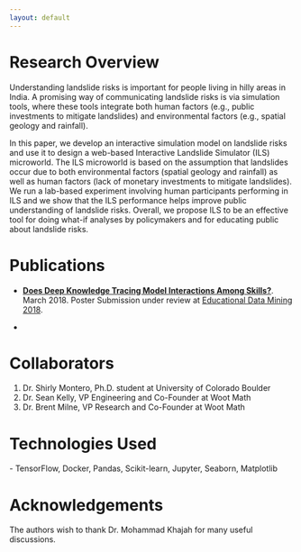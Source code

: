 ```yaml
---
layout: default
---
```


# Research Overview

Understanding landslide risks is important for people living in hilly areas in India. A promising way of communicating landslide risks is via simulation tools, where these tools integrate both human factors (e.g., public investments to mitigate landslides) and environmental factors (e.g., spatial geology and rainfall). 

In this paper, we develop an interactive simulation model on landslide risks and use it to design a web-based Interactive Landslide Simulator (ILS) microworld. The ILS microworld is based on the assumption that landslides occur due to both environmental factors (spatial geology and rainfall) as well as human factors (lack of monetary investments to mitigate landslides). We run a lab-based experiment involving human participants performing in ILS and we show that the ILS performance helps improve public understanding of landslide risks. Overall, we propose ILS to be an effective tool for doing what-if analyses by policymakers and for educating public about landslide risks.

# Publications
- **[Does Deep Knowledge Tracing Model Interactions Among Skills?](https://github.com/aroraakshit/deep_knowledge_tracing/raw/master/deep-knowledge-tracing.pdf)**. March 2018. Poster Submission under review at [Educational Data Mining 2018](http://educationaldatamining.org/EDM2018/).

- 

# Collaborators
1. Dr. Shirly Montero, Ph.D. student at University of Colorado Boulder [<i class="fab fa-linkedin-in"></i>](https://www.linkedin.com/in/shirly-berends-montero-8aba639/)
2. Dr. Sean Kelly, VP Engineering and Co-Founder at Woot Math [<i class="fab fa-linkedin-in"></i>](https://www.linkedin.com/in/sean-kelly-2406baa/)
3. Dr. Brent Milne, VP Research and Co-Founder at Woot Math [<i class="fab fa-linkedin-in"></i>](https://www.linkedin.com/in/rbmilne/)

# Technologies Used
<i class="fab fa-python"></i> - TensorFlow, Docker, Pandas, Scikit-learn, Jupyter, Seaborn, Matplotlib

# Acknowledgements
The authors wish to thank Dr. Mohammad Khajah [<i class="fab fa-github-alt"></i>](https://github.com/mmkhajah) for many useful discussions.
